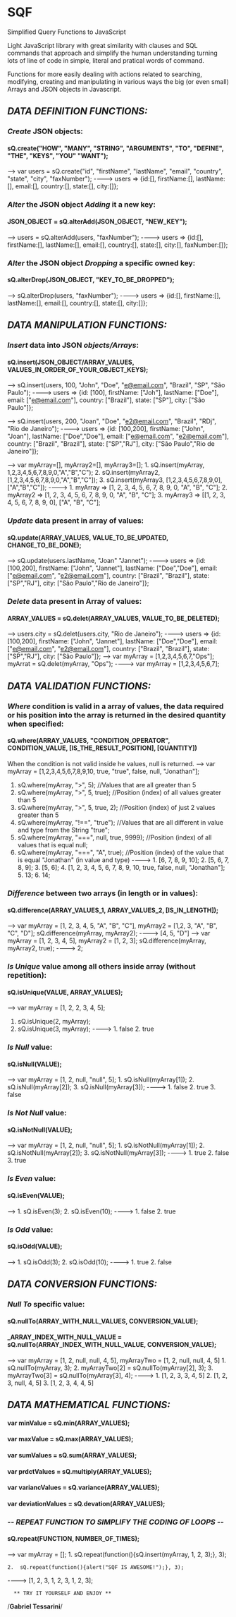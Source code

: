 # SQF
Simplified Query Functions to JavaScript

Light JavaScript library with great similarity with clauses and SQL commands that approach and simplify the human understanding turning lots of line of code in simple, literal and pratical words of command.

Functions for more easily dealing with actions related to searching, modifying, creating and manipulating in various ways the big (or even small) Arrays and JSON objects in Javascript.

## _DATA DEFINITION FUNCTIONS:_

### _Create_ JSON objects: 
#### sQ.create("HOW", "MANY", "STRING", "ARGUMENTS", "TO", "DEFINE", "THE", "KEYS", "YOU" "WANT");
--> var users = sQ.create("id", "firstName", "lastName", "email", "country", "state", "city", "faxNumber");
----> users => {id:[], firstName:[], lastName:[], email:[], country:[], state:[], city:[]};     

### _Alter_ the JSON object _Adding_ it a new key:
#### JSON_OBJECT = sQ.alterAdd(JSON_OBJECT, "NEW_KEY");
--> users = sQ.alterAdd(users, "faxNumber");
----> users => {id:[], firstName:[], lastName:[], email:[], country:[], state:[], city:[], faxNumber:[]};     

### _Alter_ the JSON object _Dropping_ a specific owned key:
#### sQ.alterDrop(JSON_OBJECT, "KEY_TO_BE_DROPPED");
--> sQ.alterDrop(users, "faxNumber");
----> users => {id:[], firstName:[], lastName:[], email:[], country:[], state:[], city:[]};     

## _DATA MANIPULATION FUNCTIONS:_

### _Insert_ data into JSON _objects/Arrays_: 
#### sQ.insert(JSON_OBJECT/ARRAY_VALUES, VALUES_IN_ORDER_OF_YOUR_OBJECT_KEYS);
--> sQ.insert(users, 100, "John", "Doe", "e@email.com", "Brazil", "SP", "São Paulo");
----> users => {id: [100], firstName: ["Joh"], lastName: ["Doe"], email: ["e@email.com"], country: ["Brazil"], state: ["SP"], city: ["São Paulo"]};

--> sQ.insert(users, 200, "Joan", "Doe", "e2@email.com", "Brazil", "RDj", "Rio de Janeiro");
----> users => {id: [100,200], firstName: ["John", "Joan"], lastName: ["Doe","Doe"], email: ["e@email.com", "e2@email.com"], country: ["Brazil", "Brazil"], state: ["SP","RJ"], city: ["São Paulo","Rio de Janeiro"]};
       
--> var myArray=[], myArray2=[], myArray3=[];
    1.  sQ.insert(myArray, 1,2,3,4,5,6,7,8,9,0,"A","B","C");
    2.  sQ.insert(myArray2, [1,2,3,4,5,6,7,8,9,0,"A","B","C"]);
    3.  sQ.insert(myArray3, [1,2,3,4,5,6,7,8,9,0],["A","B","C"]);
---->  1.  myArray => [1, 2, 3, 4, 5, 6, 7, 8, 9, 0, "A", "B", "C"];
       2.  myArray2 => [1, 2, 3, 4, 5, 6, 7, 8, 9, 0, "A", "B", "C"];
       3.  myArray3 => [[1, 2, 3, 4, 5, 6, 7, 8, 9, 0], ["A", "B", "C"];
 
### _Update_ data present in array of values:
#### sQ.update(ARRAY_VALUES, VALUE_TO_BE_UPDATED, CHANGE_TO_BE_DONE);
--> sQ.update(users.lastName, "Joan" "Jannet");
----> users => {id: [100,200], firstName: ["John", "Jannet"], lastName: ["Doe","Doe"], email: ["e@email.com", "e2@email.com"], country: ["Brazil", "Brazil"], state: ["SP","RJ"], city: ["São Paulo","Rio de Janeiro"]}; 

### _Delete_ data present in Array of values:
#### ARRAY_VALUES = sQ.delet(ARRAY_VALUES, VALUE_TO_BE_DELETED);
--> users.city = sQ.delet(users.city, "Rio de Janeiro");
----> users => {id: [100,200], firstName: ["John", "Jannet"], lastName: ["Doe","Doe"], email: ["e@email.com", "e2@email.com"], country: ["Brazil", "Brazil"], state: ["SP","RJ"], city: ["São Paulo"]}; 
--> var myArray = [1,2,3,4,5,6,7,"Ops"];
    myArrat = sQ.delet(myArray, "Ops");
----> var myArray = [1,2,3,4,5,6,7];

## _DATA VALIDATION FUNCTIONS:_

### _Where_ condition is valid in a array of values, the data required or his position into the array is returned in the desired quantity when specified:
#### sQ.where(ARRAY_VALUES, "CONDITION_OPERATOR", CONDITION_VALUE, [IS_THE_RESULT_POSITION], [QUANTITY])
When the condition is not valid inside he values, null is returned.
--> var myArray = [1,2,3,4,5,6,7,8,9,10, true, "true", false, null, "Jonathan"];
  1.  sQ.where(myArray, ">", 5);            //Values that are all greater than 5
  2.  sQ.where(myArray, ">", 5, true);      //Position (index) of all values greater than 5
  3.  sQ.where(myArray, ">", 5, true, 2);   //Position (index) of just 2 values greater than 5
  4.  sQ.where(myArray, "!==", "true");     //Values that are all different in value and type from the String "true";
  5.  sQ.where(myArray, "===", null, true, 9999);  //Position (index) of all values that is equal null;
  6.  sQ.where(myArray, "===", "A", true);  //Position (index) of the value that is equal "Jonathan" (in value and type) 
---->  1.  [6, 7, 8, 9, 10];
       2.  [5, 6, 7, 8, 9];
       3.  [5, 6];
       4.  [1, 2, 3, 4, 5, 6, 7, 8, 9, 10, true, false, null, "Jonathan"];
       5.  13;
       6.  14;
      
### _Difference_ between two arrays (in length or in values):
#### sQ.difference(ARRAY_VALUES_1, ARRAY_VALUES_2, [IS_IN_LENGTH]);
--> var myArray = [1, 2, 3, 4, 5, "A", "B", "C"], myArray2 = [1,2, 3, "A", "B", "C", "D"];
    sQ.difference(myArray, myArray2);
----> [4, 5, "D"]
--> var myArray = [1, 2, 3, 4, 5], myArray2 = [1, 2, 3];
   sQ.difference(myArray, myArray2, true);
----> 2;

### _Is Unique_ value among all others inside array (without repetition):
#### sQ.isUnique(VALUE, ARRAY_VALUES);
--> var myArray = [1, 2, 2, 3, 4, 5];
   1.  sQ.isUnique(2, myArray);
   2.  sQ.isUnique(3, myArray);
---->  1.   false
       2.   true
 
### _Is Null_ value:
#### sQ.isNull(VALUE);
--> var myArray = [1, 2, null, "null", 5];
    1.  sQ.isNull(myArray[1]);
    2.  sQ.isNull(myArray[2]);
    3.  sQ.isNull(myArray[3]);
---->  1.  false
       2.  true
       3.  false
       
### _Is Not Null_ value:
#### sQ.isNotNull(VALUE);
--> var myArray = [1, 2, null, "null", 5];
    1.  sQ.isNotNull(myArray[1]);
    2.  sQ.isNotNull(myArray[2]);
    3.  sQ.isNotNull(myArray[3]);
---->  1.  true
       2.  false
       3.  true
       
### _Is Even_ value:
#### sQ.isEven(VALUE);
-->  1.  sQ.isEven(3);
     2.  sQ.isEven(10);
----> 1.   false
      2.   true
      
### _Is Odd_ value:
#### sQ.isOdd(VALUE);
-->  1.  sQ.isOdd(3);
     2.  sQ.isOdd(10);
----> 1.   true
      2.   false
      
## _DATA CONVERSION FUNCTIONS:_

### _Null To_ specific value:
#### sQ.nullTo(ARRAY_WITH_NULL_VALUES, CONVERSION_VALUE);
#### _ARRAY_INDEX_WITH_NULL_VALUE = sQ.nullTo(ARRAY_INDEX_WITH_NULL_VALUE, CONVERSION_VALUE);
--> var myArray = [1, 2, null, null, 4, 5], myArrayTwo = [1, 2, null, null, 4, 5]
    1.  sQ.nullTo(myArray, 3);
    2.  myArrayTwo[2] = sQ.nullTo(myArray[2], 3);
    3.  myArrayTwo[3] = sQ.nullTo(myArray[3], 4);
---->  1.  [1, 2, 3, 3, 4, 5]
       2.  [1, 2, 3, null, 4, 5]
       3.  [1, 2, 3, 4, 4, 5]
 
## _DATA MATHEMATICAL FUNCTIONS:_

#### var minValue = sQ.min(ARRAY_VALUES);
#### var maxValue = sQ.max(ARRAY_VALUES);
#### var sumValues = sQ.sum(ARRAY_VALUES);
#### var prdctValues = sQ.multiply(ARRAY_VALUES);
#### var variancValues = sQ.variance(ARRAY_VALUES);
#### var deviationValues = sQ.devation(ARRAY_VALUES);


### _-- REPEAT FUNCTION TO SIMPLIFY THE CODING OF LOOPS --_
#### sQ.repeat(FUNCTION, NUMBER_OF_TIMES);
--> var myArray = [];
    1.  sQ.repeat(function(){sQ.insert(myArray, 1, 2, 3);}, 3);
    
    2.  sQ.repeat(function(){alert("SQF IS AWESOME!");}, 3);
----> [1, 2, 3, 1, 2, 3, 1, 2, 3];

      ** TRY IT YOURSELF AND ENJOY **

/**Gabriel Tessarini**/
